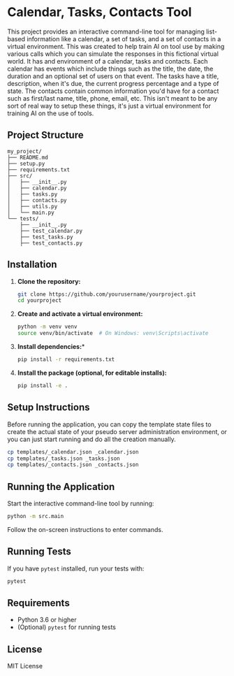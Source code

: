 # Calendar, Tasks, Contacts Tool

This project provides an interactive command-line tool for managing list-based information like a calendar, a set of tasks, and a set of contacts in a virtual environment. This was created to help train AI on tool use by making various calls which you can simulate the responses in this fictional virtual world.  It has and environment of a calendar, tasks and contacts. Each calendar has events which include things such as the title, the date, the duration and an optional set of users on that event. The tasks have a title, description, when it's due, the current progress percentage and a type of state. The contacts contain common information you'd have for a contact such as first/last name, title, phone, email, etc. This isn't meant to be any sort of real way to setup these things, it's just a virtual environment for training AI on the use of tools.

## Project Structure

```text
my_project/
├── README.md
├── setup.py
├── requirements.txt
├── src/
│   ├── __init__.py
│   ├── calendar.py
│   ├── tasks.py
│   ├── contacts.py
│   ├── utils.py
│   └── main.py
└── tests/
    ├── __init__.py
    ├── test_calendar.py
    ├── test_tasks.py
    ├── test_contacts.py
```

## Installation

1. **Clone the repository:**

   ```bash
   git clone https://github.com/yourusername/yourproject.git
   cd yourproject
   ```

2. **Create and activate a virtual environment:**

   ```bash
   python -m venv venv
   source venv/bin/activate  # On Windows: venv\Scripts\activate
   ```

3. **Install dependencies:***

   ```bash
   pip install -r requirements.txt
   ```

4. **Install the package (optional, for editable installs):**

   ```bash
   pip install -e .
   ```

## Setup Instructions

Before running the application, you can copy the template state files to create the actual state of your pseudo server administration environment, or you can just start running and do all the creation manually.

```bash
cp templates/_calendar.json _calendar.json
cp templates/_tasks.json _tasks.json
cp templates/_contacts.json _contacts.json
```

## Running the Application

Start the interactive command-line tool by running:

```bash
python -m src.main
```

Follow the on-screen instructions to enter commands.

## Running Tests

If you have `pytest` installed, run your tests with:

```bash
pytest
```

## Requirements

* Python 3.6 or higher
* (Optional) `pytest` for running tests

## License

MIT License
